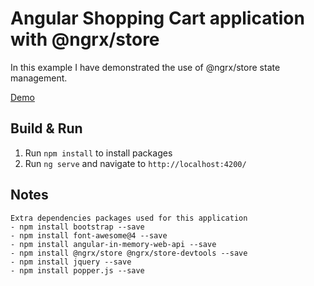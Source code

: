 # Angular Shopping Cart application with @ngrx/store
In this example I have demonstrated the use of @ngrx/store state management.

[Demo](https://stackblitz.com/github/ashfaqch/ng-app-with-ngrx-store)

## Build & Run
1. Run `npm install` to install packages
2. Run `ng serve` and navigate to `http://localhost:4200/`

## Notes
    Extra dependencies packages used for this application
    - npm install bootstrap --save
    - npm install font-awesome@4 --save
    - npm install angular-in-memory-web-api --save
    - npm install @ngrx/store @ngrx/store-devtools --save
    - npm install jquery --save
    - npm install popper.js --save
